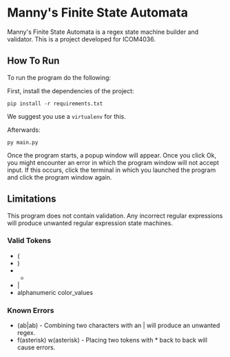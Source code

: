 Manny's Finite State Automata
=============================

Manny's Finite State Automata is a regex state machine builder and validator. This is a project developed for ICOM4036.

How To Run
----------

To run the program do the following:

First, install the dependencies of the project:
```
pip install -r requirements.txt
```
We suggest you use a `virtualenv` for this.

Afterwards:

```
py main.py
```

Once the program starts, a popup window will appear. Once you click Ok, you might encounter an error in which the program window will not accept input. If this occurs, click the terminal in which you launched the program and click the program window again.

Limitations
------------
This program does not contain validation. Any incorrect regular expressions will produce unwanted regular expression state machines.

### Valid Tokens
+ (
+ )
+ *
+ |
+ alphanumeric color_values


### Known Errors
+ (ab|ab) - Combining two characters with an | will produce an unwanted regex.
+ f(asterisk) w(asterisk) - Placing two tokens with * back to back will cause errors.
